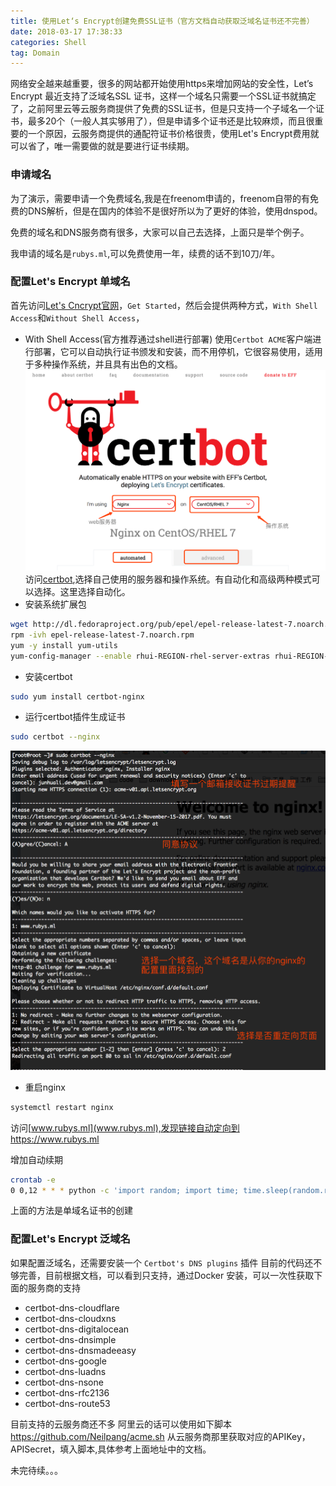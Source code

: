 ```yaml
---
title: 使用Let‘s Encrypt创建免费SSL证书（官方文档自动获取泛域名证书还不完善）
date: 2018-03-17 17:38:33
categories: Shell
tag: Domain
---
```

网络安全越来越重要，很多的网站都开始使用https来增加网站的安全性，Let’s Encrypt 最近支持了泛域名SSL
证书，这样一个域名只需要一个SSL证书就搞定了，之前阿里云等云服务商提供了免费的SSL证书，但是只支持一个子域名一个证书，最多20个（一般人其实够用了），但是申请多个证书还是比较麻烦，而且很重要的一个原因，云服务商提供的通配符证书价格很贵，使用Let's Encrypt费用就可以省了，唯一需要做的就是要进行证书续期。<!-- more -->

### 申请域名
为了演示，需要申请一个免费域名,我是在freenom申请的，freenom自带的有免费的DNS解析，但是在国内的体验不是很好所以为了更好的体验，使用dnspod。

免费的域名和DNS服务商有很多，大家可以自己去选择，上面只是举个例子。

我申请的域名是`rubys.ml`,可以免费使用一年，续费的话不到10刀/年。

### 配置Let's Encrypt 单域名
首先访问[Let's Cncrypt官网](https://letsencrypt.org/)，`Get Started`，然后会提供两种方式，`With Shell Access`和`Without Shell Access`，

- With Shell Access(官方推荐通过shell进行部署)
使用`Certbot ACME`客户端进行部署，它可以自动执行证书颁发和安装，而不用停机，它很容易使用，适用于多种操作系统，并且具有出色的文档。
![certbot](Lets-Encrypt-free-wildcard-domain-name/WX20180318-120435@2x.png)
访问[certbot](https://certbot.eff.org/),选择自己使用的服务器和操作系统。有自动化和高级两种模式可以选择。这里选择自动化。
- 安装系统扩展包
``` bash
wget http://dl.fedoraproject.org/pub/epel/epel-release-latest-7.noarch.rpm
rpm -ivh epel-release-latest-7.noarch.rpm
yum -y install yum-utils
yum-config-manager --enable rhui-REGION-rhel-server-extras rhui-REGION-rhel-server-optional
```
- 安装certbot
``` bash
sudo yum install certbot-nginx
```
- 运行certbot插件生成证书
``` bash
sudo certbot --nginx
```
![certbot](Lets-Encrypt-free-wildcard-domain-name/WX20180318-122540@2x.png)

- 重启nginx
``` bash
systemctl restart nginx
```
访问[www.rubys.ml](www.rubys.ml),发现链接自动定向到https://www.rubys.ml

增加自动续期
``` bash
crontab -e
0 0,12 * * * python -c 'import random; import time; time.sleep(random.random() * 3600)' && certbot renew
```

上面的方法是单域名证书的创建
### 配置Let's Encrypt 泛域名
如果配置泛域名，还需要安装一个 `Certbot's DNS plugins` 插件
目前的代码还不够完善，目前根据文档，可以看到只支持，通过Docker 安装，可以一次性获取下面的服务商的支持
- certbot-dns-cloudflare
- certbot-dns-cloudxns
- certbot-dns-digitalocean
- certbot-dns-dnsimple
- certbot-dns-dnsmadeeasy
- certbot-dns-google
- certbot-dns-luadns
- certbot-dns-nsone
- certbot-dns-rfc2136
- certbot-dns-route53

目前支持的云服务商还不多
阿里云的话可以使用如下脚本
https://github.com/Neilpang/acme.sh
从云服务商那里获取对应的APIKey，APISecret，填入脚本,具体参考上面地址中的文档。

未完待续。。。
